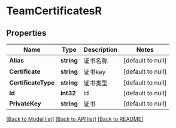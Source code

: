 # TeamCertificatesR

## Properties
Name | Type | Description | Notes
------------ | ------------- | ------------- | -------------
**Alias** | **string** | 证书名称 | [default to null]
**Certificate** | **string** | 证书key | [default to null]
**CertificateType** | **string** | 证书类型 | [default to null]
**Id** | **int32** | id | [default to null]
**PrivateKey** | **string** | 证书 | [default to null]

[[Back to Model list]](../README.md#documentation-for-models) [[Back to API list]](../README.md#documentation-for-api-endpoints) [[Back to README]](../README.md)


